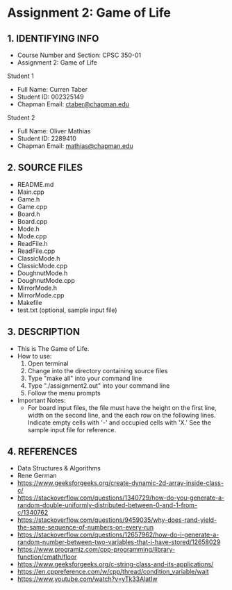 # Assignment 2: Game of Life

## 1. IDENTIFYING INFO
- Course Number and Section: CPSC 350-01
- Assignment 2: Game of Life

Student 1
- Full Name: Curren Taber
- Student ID: 002325149
- Chapman Email: ctaber@chapman.edu

Student 2
- Full Name: Oliver Mathias
- Student ID: 2289410
- Chapman Email: mathias@chapman.edu

## 2. SOURCE FILES
- README.md
- Main.cpp
- Game.h
- Game.cpp
- Board.h
- Board.cpp
- Mode.h
- Mode.cpp
- ReadFile.h
- ReadFile.cpp
- ClassicMode.h
- ClassicMode.cpp
- DoughnutMode.h
- DoughnutMode.cpp
- MirrorMode.h
- MirrorMode.cpp
- Makefile
- test.txt (optional, sample input file)


## 3. DESCRIPTION
- This is The Game of Life.
- How to use:
  1. Open terminal
  2. Change into the directory containing source files
  3. Type "make all" into your command line
  4. Type "./assignment2.out" into your command line
  5. Follow the menu prompts
- Important Notes:
  - For board input files, the file must have the height on the first line, width on the second line, and the each row on the following lines. Indicate empty cells with '-' and occupied cells with 'X.' See the sample input file for reference.

## 4. REFERENCES
- Data Structures & Algorithms
- Rene German
- https://www.geeksforgeeks.org/create-dynamic-2d-array-inside-class-c/
- https://stackoverflow.com/questions/1340729/how-do-you-generate-a-random-double-uniformly-distributed-between-0-and-1-from-c/1340762
- https://stackoverflow.com/questions/9459035/why-does-rand-yield-the-same-sequence-of-numbers-on-every-run
- https://stackoverflow.com/questions/12657962/how-do-i-generate-a-random-number-between-two-variables-that-i-have-stored/12658029
- https://www.programiz.com/cpp-programming/library-function/cmath/floor
- https://www.geeksforgeeks.org/c-string-class-and-its-applications/
- https://en.cppreference.com/w/cpp/thread/condition_variable/wait
- https://www.youtube.com/watch?v=yTk33AlatIw
